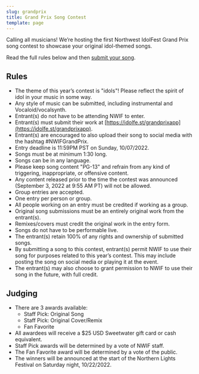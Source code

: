 ```yaml
---
slug: grandprix
title: Grand Prix Song Contest
template: page
---
```


Calling all musicians! We’re hosting the first Northwest IdolFest Grand Prix song contest to showcase your original idol-themed songs. 

Read the full rules below and then [submit your song](https://idolfe.st/grandprixapp).

## Rules

* The theme of this year’s contest is "idols"! Please reflect the spirit of idol in your music in some way.
* Any style of music can be submitted, including instrumental and Vocaloid/vocalsynth.
* Entrant(s) do not have to be attending NWIF to enter. 
* Entrant(s) must submit their work at [https://idolfe.st/grandprixapp](https://idolfe.st/grandprixapp).
* Entrant(s) are encouraged to also upload their song to social media with the hashtag #NWIFGrandPrix. 
* Entry deadline is 11:59PM PST on Sunday, 10/07/2022.
* Songs must be at minimum 1:30 long.
* Songs can be in any language.
* Please keep song content "PG-13" and refrain from any kind of triggering, inappropriate, or offensive content.
* Any content released prior to the time the contest was announced (September 3, 2022 at 9:55 AM PT) will not be allowed.
* Group entries are accepted.
* One entry per person or group.
* All people working on an entry must be credited if working as a group.
* Original song submissions must be an entirely original work from the entrant(s).
* Remixes/covers must credit the original work in the entry form.
* Songs do not have to be performable live.
* The entrant(s) retain 100% of any rights and ownership of submitted songs.
* By submitting a song to this contest, entrant(s) permit NWIF to use their song for purposes related to this year’s contest. This may include posting the song on social media or playing it at the event.
* The entrant(s) may also choose to grant permission to NWIF to use their song in the future, with full credit.

## Judging

* There are 3 awards available:
    * Staff Pick: Original Song
    * Staff Pick: Original Cover/Remix
    * Fan Favorite
* All awardees will receive a $25 USD Sweetwater gift card or cash equivalent.
* Staff Pick awards will be determined by a vote of NWIF staff.
* The Fan Favorite award will be determined by a vote of the public.
* The winners will be announced at the start of the Northern Lights Festival on Saturday night, 10/22/2022.
